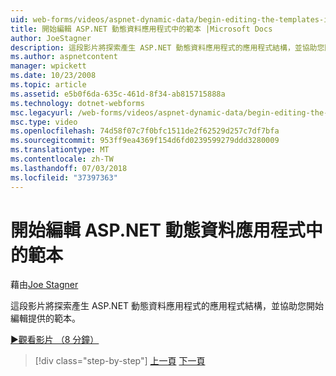 ```yaml
---
uid: web-forms/videos/aspnet-dynamic-data/begin-editing-the-templates-in-aspnet-dynamic-data-applications
title: 開始編輯 ASP.NET 動態資料應用程式中的範本 |Microsoft Docs
author: JoeStagner
description: 這段影片將探索產生 ASP.NET 動態資料應用程式的應用程式結構，並協助您開始編輯提供的範本。
ms.author: aspnetcontent
manager: wpickett
ms.date: 10/23/2008
ms.topic: article
ms.assetid: e5b0f6da-635c-461d-8f34-ab815715888a
ms.technology: dotnet-webforms
msc.legacyurl: /web-forms/videos/aspnet-dynamic-data/begin-editing-the-templates-in-aspnet-dynamic-data-applications
msc.type: video
ms.openlocfilehash: 74d58f07c7f0bfc1511de2f62529d257c7df7bfa
ms.sourcegitcommit: 953ff9ea4369f154d6fd0239599279ddd3280009
ms.translationtype: MT
ms.contentlocale: zh-TW
ms.lasthandoff: 07/03/2018
ms.locfileid: "37397363"
---
```

<a name="begin-editing-the-templates-in-aspnet-dynamic-data-applications"></a>開始編輯 ASP.NET 動態資料應用程式中的範本
====================
藉由[Joe Stagner](https://github.com/JoeStagner)

這段影片將探索產生 ASP.NET 動態資料應用程式的應用程式結構，並協助您開始編輯提供的範本。

[&#9654;觀看影片 （8 分鐘）](https://channel9.msdn.com/Blogs/ASP-NET-Site-Videos/begin-editing-the-templates-in-aspnet-dynamic-data-applications)

> [!div class="step-by-step"]
> [上一頁](getting-started-with-dynamic-data.md)
> [下一頁](begin-modifying-dynamic-data-applications-with-url-routing.md)
